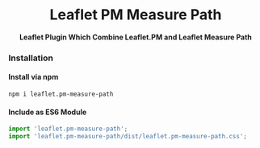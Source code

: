 <h1 align="center">
  Leaflet PM Measure Path
</h1>
<p align="center">
  <strong>Leaflet Plugin Which Combine Leaflet.PM and Leaflet Measure Path</strong><br>
</p>

### Installation

#### Install via npm

```
npm i leaflet.pm-measure-path
```

#### Include as ES6 Module

```js
import 'leaflet.pm-measure-path';
import 'leaflet.pm-measure-path/dist/leaflet.pm-measure-path.css';
```